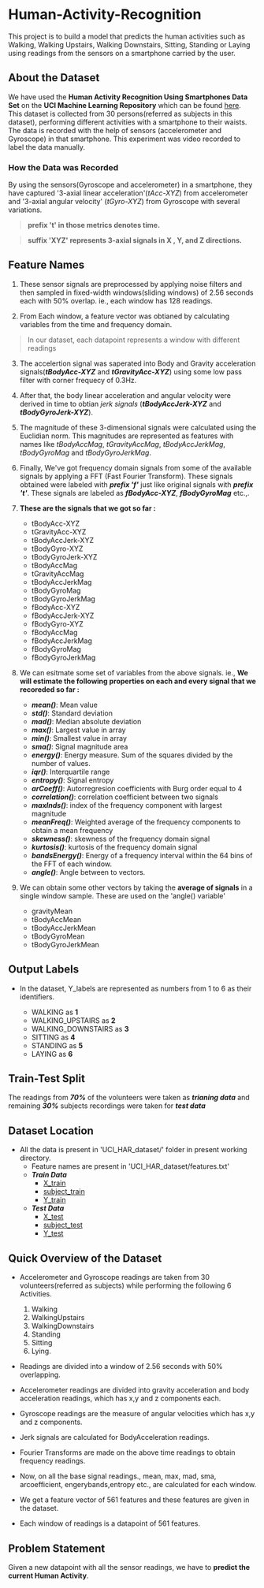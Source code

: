 # Human-Activity-Recognition

This project is to build a model that predicts the human activities such as Walking, Walking Upstairs, Walking Downstairs, Sitting, Standing or Laying using readings from the sensors on a smartphone carried by the user.

## About the Dataset

We have used the **Human Activity Recognition Using Smartphones Data Set** on the **UCI Machine Learning Repository** which can be found [here](https://archive.ics.uci.edu/ml/datasets/human+activity+recognition+using+smartphones). </br>
This dataset is collected from 30 persons(referred as subjects in this dataset), performing different activities with a smartphone to their waists. The data is recorded with the help of sensors (accelerometer and Gyroscope) in that smartphone. This experiment was video recorded to label the data manually.

### How the Data was Recorded

By using the sensors(Gyroscope and accelerometer) in a smartphone, they have captured '3-axial linear acceleration'(_tAcc-XYZ_) from accelerometer and '3-axial angular velocity' (_tGyro-XYZ_) from Gyroscope with several variations. 

> **prefix 't' in those metrics denotes time.**

> **suffix 'XYZ' represents 3-axial signals in X , Y, and Z directions.**

## **Feature Names**

1. These sensor signals are preprocessed by applying noise filters and then sampled in fixed-width windows(sliding windows) of 2.56 seconds each with 50% overlap. ie., each window has 128 readings. 

2. From Each window, a feature vector was obtianed by calculating variables from the time and frequency domain.
> In our dataset, each datapoint represents a window with different readings 
3. The accelertion signal was saperated into Body and Gravity acceleration signals(___tBodyAcc-XYZ___ and ___tGravityAcc-XYZ___) using some low pass filter with corner frequecy of 0.3Hz.

4. After that, the body linear acceleration and angular velocity were derived in time to obtian _jerk signals_ (___tBodyAccJerk-XYZ___ and ___tBodyGyroJerk-XYZ___). 

5. The magnitude of these 3-dimensional signals were calculated using the Euclidian norm. This magnitudes are represented as features with names like _tBodyAccMag_, _tGravityAccMag_, _tBodyAccJerkMag_, _tBodyGyroMag_ and _tBodyGyroJerkMag_.

6. Finally, We've got frequency domain signals from some of the available signals by applying a FFT (Fast Fourier Transform). These signals obtained were labeled with ___prefix 'f'___ just like original signals with ___prefix 't'___. These signals are labeled as ___fBodyAcc-XYZ___, ___fBodyGyroMag___ etc.,.

7. **These are the signals that we got so far :**
	+ tBodyAcc-XYZ
	+ tGravityAcc-XYZ
	+ tBodyAccJerk-XYZ
	+ tBodyGyro-XYZ
	+ tBodyGyroJerk-XYZ
	+ tBodyAccMag
	+ tGravityAccMag
	+ tBodyAccJerkMag
	+ tBodyGyroMag
	+ tBodyGyroJerkMag
	+ fBodyAcc-XYZ
	+ fBodyAccJerk-XYZ
	+ fBodyGyro-XYZ
	+ fBodyAccMag
	+ fBodyAccJerkMag
	+ fBodyGyroMag
	+ fBodyGyroJerkMag

8. We can esitmate some set of variables from the above signals. ie., **We will estimate the following properties on each and every signal that we recoreded so far :**

	+ ___mean()___: Mean value
	+ ___std()___: Standard deviation
	+ ___mad()___: Median absolute deviation 
	+ ___max()___: Largest value in array
	+ ___min()___: Smallest value in array
	+ ___sma()___: Signal magnitude area
	+ ___energy()___: Energy measure. Sum of the squares divided by the number of values. 
	+ ___iqr()___: Interquartile range 
	+ ___entropy()___: Signal entropy
	+ ___arCoeff()___: Autorregresion coefficients with Burg order equal to 4
	+ ___correlation()___: correlation coefficient between two signals
	+ ___maxInds()___: index of the frequency component with largest magnitude
	+ ___meanFreq()___: Weighted average of the frequency components to obtain a mean frequency
	+ ___skewness()___: skewness of the frequency domain signal 
	+ ___kurtosis()___: kurtosis of the frequency domain signal 
	+ ___bandsEnergy()___: Energy of a frequency interval within the 64 bins of the FFT of each window.
	+ ___angle()___: Angle between to vectors.

9. We can obtain some other vectors by taking the **average of signals** in a single window sample. These are used on the 'angle() variable'
	+ gravityMean
	+ tBodyAccMean
	+ tBodyAccJerkMean
	+ tBodyGyroMean
	+ tBodyGyroJerkMean

## **Output Labels**

+ In the dataset, Y_labels are represented as numbers from 1 to 6 as their identifiers.

	- WALKING as __1__
	- WALKING_UPSTAIRS as __2__
	- WALKING_DOWNSTAIRS as __3__
	- SITTING as __4__
	- STANDING as __5__
	- LAYING as __6__

## Train-Test Split

The readings from ___70%___ of the volunteers were taken as ___trianing data___ and remaining ___30%___ subjects recordings were taken for ___test data___

## Dataset Location

* All the data is present in 'UCI_HAR_dataset/' folder in present working directory.
     - Feature names are present in 'UCI_HAR_dataset/features.txt'
     - ___Train Data___
         - [X_train](UCI_HAR_Dataset/train/x_train.txt)
         - [subject_train](UCI_HAR_Dataset/train/subject_train.txt)
         - [Y_train](UCI_HAR_Dataset/train/y_train.txt)
     - ___Test Data___
         - [X_test](UCI_HAR_Dataset/test/X_test.txt)
         - [subject_test](UCI_HAR_Dataset/test/subject_test.txt)
         - [Y_test](UCI_HAR_Dataset/test/y_test.txt)

## Quick Overview of the Dataset

* Accelerometer and Gyroscope readings are taken from 30 volunteers(referred as subjects) while performing the following 6 Activities.

    1. Walking     
    2. WalkingUpstairs 
    3. WalkingDownstairs 
    4. Standing 
    5. Sitting 
    6. Lying.


* Readings are divided into a window of 2.56 seconds with 50% overlapping. 

* Accelerometer readings are divided into gravity acceleration and body acceleration readings,
  which has x,y and z components each.

* Gyroscope readings are the measure of angular velocities which has x,y and z components.

* Jerk signals are calculated for BodyAcceleration readings.

* Fourier Transforms are made on the above time readings to obtain frequency readings.

* Now, on all the base signal readings., mean, max, mad, sma, arcoefficient, engerybands,entropy etc., are calculated for each window.

* We get a feature vector of 561 features and these features are given in the dataset.

* Each window of readings is a datapoint of 561 features.

## Problem Statement

Given a new datapoint with all the sensor readings, we have to **predict the current Human Activity**.
